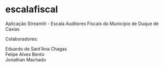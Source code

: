 # escalafiscal
Aplicação Streamlit - Escala Auditores Fiscais do Município de Duque de Caxias

Colaboradores:

Eduardo de Sant'Ana Chagas<br>
Felipe Alves Bento<br>
Jonathan Machado
